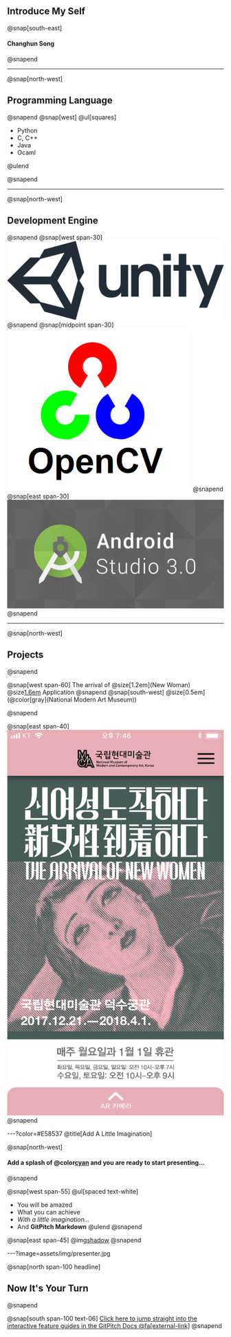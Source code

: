 ## Introduce My Self
@snap[south-east]
#### Changhun Song
@snapend

---
@snap[north-west]
## Programming Language
@snapend
@snap[west]
@ul[squares]

- Python
- C, C++
- Java
- Ocaml

@ulend

@snapend


---
@snap[north-west]
## Development Engine
@snapend
@snap[west span-30]
![](assets/img/unity_logo.png)
@snapend
@snap[midpoint span-30]
![](assets/img/OpenCV_Logo.png)
@snapend
@snap[east span-30]
![](assets/img/android_studio.jpeg)
@snapend

---
@snap[north-west]
## Projects
@snapend

@snap[west span-60]
The arrival of @size[1.2em](New Woman)
@size[1.6em](@color[orange](Guide)) Application
@snapend
@snap[south-west]
@size[0.5em](@color[gray](National Modern Art Museum))

@snapend

@snap[east span-40]
![](assets/img/new_woman.webp)
@snapend

---?color=#E58537
@title[Add A Little Imagination]

@snap[north-west]
#### Add a splash of @color[cyan](**color**) and you are ready to start presenting...
@snapend

@snap[west span-55]
@ul[spaced text-white]
- You will be amazed
- What you can achieve
- *With a little imagination...*
- And **GitPitch Markdown**
@ulend
@snapend

@snap[east span-45]
@img[shadow](assets/img/conference.png)
@snapend

---?image=assets/img/presenter.jpg

@snap[north span-100 headline]
## Now It's Your Turn
@snapend

@snap[south span-100 text-06]
[Click here to jump straight into the interactive feature guides in the GitPitch Docs @fa[external-link]](https://gitpitch.com/docs/getting-started/tutorial/)
@snapend

